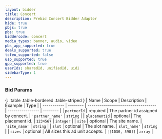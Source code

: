 ```yaml
---
layout: bidder
title: Concert
description: Prebid Concert Bidder Adaptor
hide: true
pbjs: true
pbs: true
biddercode: concert
media_types: banner, audio, video
pbs_app_supported: true
deals_supported: true
tcfeu_supported: false
usp_supported: true
gpp_supported: true
userIds: sharedId, unifiedId, uid2
sidebarType: 1
---
```


### Bid Params

{: .table .table-bordered .table-striped }
| Name        | Scope    | Description                         | Example          | Type     |
| ----------- | -------- | ----------------------------------- | ---------------- | -------- |
| `partnerId` | required | The partner id assigned by concert. | `'partner_name'` | `string` |
| `placementId` | optional | The placement id. | `1234567` | `integer` |
| `site` | optional | The site name. | `'site_name'` | `string` |
| `slot` | optional | The slot name. | `slot_name'` | `string` |
| `sizes` | optional | All sizes this ad unit accepts. | `[[1030, 590]]` | `array` |

